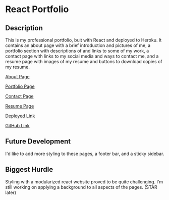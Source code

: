 # React Portfolio

## Description 

This is my professional portfolio, buit with React and deployed to Heroku. It contains an about page with a brief introduction and pictures of me, a portfolio section with descriptions of and links to some of my work, a contact page with links to my social media and ways to contact me, and a resume page with images of my resume and buttons to download copies of my resume.

[About Page](./readme-images/about-screenshot.png)

[Portfolio Page](./readme-images/portfolio-screenshot.png)

[Contact Page](./readme-images/contact-screenshot.png)

[Resume Page](./readme-images/resume-screenshot.png)

[Deployed Link](https://astrayerportfolio.herokuapp.com/)

[GitHub Link](https://github.com/arielbs1991/react-portfolio)

## Future Development

I'd like to add more styling to these pages, a footer bar, and a sticky sidebar.

## Biggest Hurdle

Styling with a modularized react website proved to be quite challenging. I'm still working on applying a background to all aspects of the pages. (STAR later)


